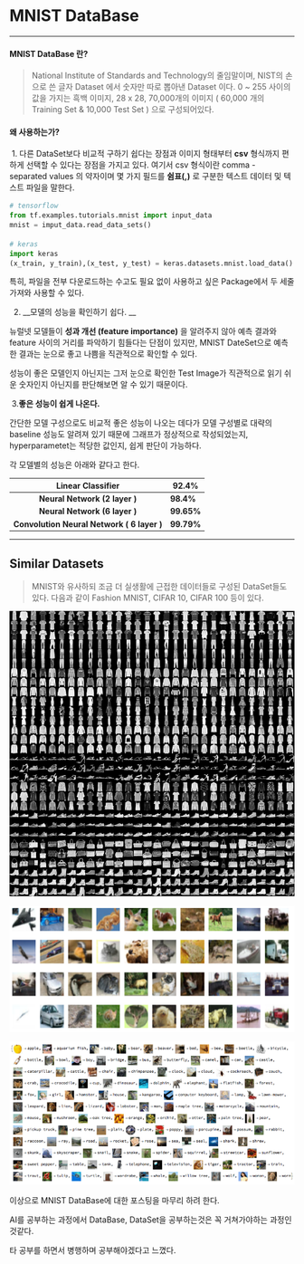 # MNIST DataBase

---

####     MNIST DataBase 란?

>National Institute of Standards and Technology의 줄임말이며, NIST의 손으로 쓴 글자 Dataset 에서 숫자만 따로 뽑아낸 Dataset 이다. 0 ~ 255 사이의 값을 가지는 흑백 이미지, 28 x 28, 70,000개의 이미지 ( 60,000 개의 Training Set & 10,000 Test Set ) 으로 구성되어있다.



####     왜 사용하는가?

​	1. 다른 DataSet보다 비교적 구하기 쉽다는 장점과  이미지 형태부터 __csv__ 형식까지 편하게 선택할 수 있다는 장점을 가지고 있다. 여기서 csv 형식이란 comma - separated values 의 약자이며 몇 가지 필드를 __쉼표(,)__ 로 구분한 텍스트 데이터 및 텍스트 파일을 말한다.



```python
# tensorflow
from tf.examples.tutorials.mnist import input_data
mnist = imput_data.read_data_sets()

# keras
import keras
(x_train, y_train),(x_test, y_test) = keras.datasets.mnist.load_data()
```

특히, 파일을 전부 다운로드하는 수고도 필요 없이 사용하고 싶은 Package에서 두 세줄 가져와 사용할 수 있다.



2. __모델의 성능을 확인하기 쉽다. __

뉴럴넷 모델들이 __성과 개선 (feature importance)__ 을 알려주지 않아 예측 결과와 feature 사이의 거리를 파악하기 힘들다는 단점이 있지만, MNIST DateSet으로 예측한 결과는 눈으로 좋고 나쁨을 직관적으로 확인할 수 있다.

성능이 좋은 모델인지 아닌지는 그저 눈으로 확인한 Test Image가 직관적으로 읽기 쉬운 숫자인지 아닌지를 판단해보면 알 수 있기 때문이다.



​	3.__좋은 성능이 쉽게 나온다.__

 간단한 모델 구성으로도 비교적 좋은 성능이 나오는 데다가 모델 구성별로 대략의 baseline 성능도 알려져 있기 때문에 그래프가 정상적으로 작성되었는지, hyperparametet는 적당한 값인지, 쉽게 판단이 가능하다.

각 모델별의 성능은 아래와 같다고 한다.

|           __Linear Classifier__            | __92.4%__  |
| :----------------------------------------: | ---------- |
|       __Neural Network (2 layer )__        | __98.4%__  |
|       __Neural Network (6 layer )__        | __99.65%__ |
| __Convolution Neural Network ( 6 layer )__ | __99.79%__ |





---

 ##  Similar Datasets

>MNIST와 유사하되 조금 더 실생활에 근접한 데이터들로 구성된 DataSet들도 있다. 다음과 같이 Fashion MNIST,  CIFAR 10, CIFAR 100 등이 있다.

![mnist](./image/mnist.png)

![cifar10](./image/cifar10.png)

![cifar100](./image/cifar100.png)

이상으로 MNIST DataBase에 대한 포스팅을 마무리 하려 한다.

AI를 공부하는 과정에서 DataBase, DataSet을 공부하는것은 꼭 거쳐가야하는 과정인것같다.

타 공부를 하면서 병행하며 공부해야겠다고 느꼈다.
